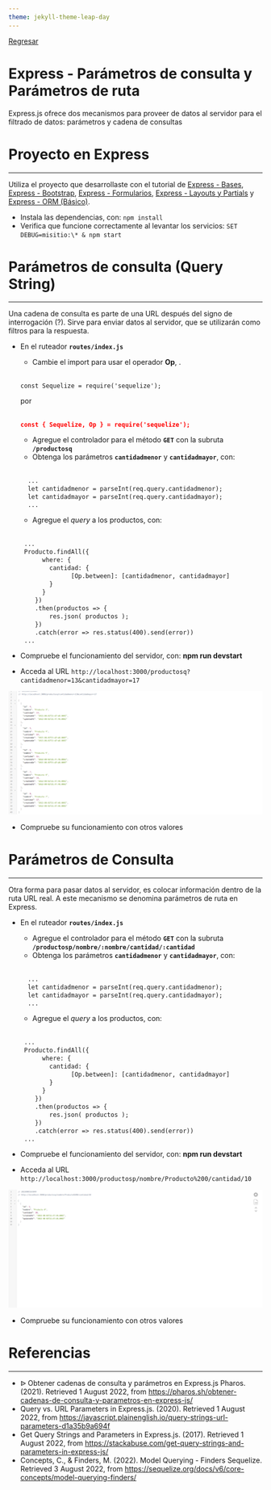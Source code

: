 ```yaml
---
theme: jekyll-theme-leap-day
---
```


[Regresar](/DAWM-2022/)

Express - Parámetros de consulta y Parámetros de ruta
=====================================================

Express.js ofrece dos mecanismos para proveer de datos al servidor para el filtrado de datos: parámetros y cadena de consultas


Proyecto en Express
===================

* * *

Utiliza el proyecto que desarrollaste con el tutorial de [Express - Bases](https://dawfiec.github.io/DAWM-2022/tutoriales/express_bases.html), [Express - Bootstrap](https://dawfiec.github.io/DAWM-2022/tutoriales/express_bootstrap.html), [Express - Formularios](https://dawfiec.github.io/DAWM-2022/tutoriales/express_forms.html), [Express - Layouts y Partials](https://dawfiec.github.io/DAWM-2022/tutoriales/express_partials.html) y [Express - ORM (Básico)](https://dawfiec.github.io/DAWM-2022/tutoriales/express_ormbasico.html).

* Instala las dependencias, con: `npm install`
* Verifica que funcione correctamente al levantar los servicios: `SET DEBUG=misitio:\* & npm start`

Parámetros de consulta (Query String)
=====================================
* * *

Una cadena de consulta es parte de una URL después del signo de interrogación (?). Sirve para enviar datos al servidor, que se utilizarán como filtros para la respuesta.

* En el ruteador **`routes/index.js`**
  + Cambie el import para usar el operador **Op**, .

  <pre><code>
  const Sequelize = require('sequelize');
  </code></pre>

  por

  <pre><code>
  <b style="color:red">const { Sequelize, Op } = require('sequelize');</b>
  </code></pre>

  + Agregue el controlador para el método **`GET`** con la subruta **`/productosq`**
  + Obtenga los parámetros **`cantidadmenor`** y **`cantidadmayor`**, con:

  <pre><code>
  	...
  	let cantidadmenor = parseInt(req.query.cantidadmenor);
  	let cantidadmayor = parseInt(req.query.cantidadmayor);
  	...
  </code></pre>

  + Agregue el _query_ a los productos, con:

  <pre><code>
   ...
   Producto.findAll({
	    where: { 
	      cantidad: { 
	    	    [Op.between]: [cantidadmenor, cantidadmayor]
	      }
	    }
	  })
	  .then(productos => {  
	      res.json( productos );  
	  })  
	  .catch(error => res.status(400).send(error))
   ...
  </code></pre>

* Compruebe el funcionamiento del servidor, con: **npm run devstart**
* Acceda al URL `http://localhost:3000/productosq?cantidadmenor=13&cantidadmayor=17` 

<p align="center">
  <img src="imagenes/productosq.png">
</p>

* Compruebe su funcionamiento con otros valores


Parámetros de Consulta
======================
* * *

Otra forma para pasar datos al servidor, es colocar información dentro de la ruta URL real. A este mecanismo se denomina parámetros de ruta en Express. 

* En el ruteador **`routes/index.js`**
  + Agregue el controlador para el método **`GET`** con la subruta **`/productosp/nombre/:nombre/cantidad/:cantidad`**
  + Obtenga los parámetros **`cantidadmenor`** y **`cantidadmayor`**, con:

  <pre><code>
  	...
  	let cantidadmenor = parseInt(req.query.cantidadmenor);
  	let cantidadmayor = parseInt(req.query.cantidadmayor);
  	...
  </code></pre>

  + Agregue el _query_ a los productos, con:

  <pre><code>
   ...
   Producto.findAll({
	    where: { 
	      cantidad: { 
	    	    [Op.between]: [cantidadmenor, cantidadmayor]
	      }
	    }
	  })
	  .then(productos => {  
	      res.json( productos );  
	  })  
	  .catch(error => res.status(400).send(error))
   ...
  </code></pre>

* Compruebe el funcionamiento del servidor, con: **npm run devstart**
* Acceda al URL `http://localhost:3000/productosp/nombre/Producto%200/cantidad/10` 

<p align="center">
  <img src="imagenes/productosp.png">
</p>

* Compruebe su funcionamiento con otros valores

Referencias 
===========

* * *

* ᐉ Obtener cadenas de consulta y parámetros en Express.js Pharos. (2021). Retrieved 1 August 2022, from https://pharos.sh/obtener-cadenas-de-consulta-y-parametros-en-express-js/
* Query vs. URL Parameters in Express.js. (2020). Retrieved 1 August 2022, from https://javascript.plainenglish.io/query-strings-url-parameters-d1a35b9a694f
* Get Query Strings and Parameters in Express.js. (2017). Retrieved 1 August 2022, from https://stackabuse.com/get-query-strings-and-parameters-in-express-js/
* Concepts, C., & Finders, M. (2022). Model Querying - Finders Sequelize. Retrieved 3 August 2022, from https://sequelize.org/docs/v6/core-concepts/model-querying-finders/